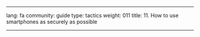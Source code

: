 

---

lang: fa
community: guide
type: tactics
weight: 011
title: 11. How to use smartphones as securely as possible

---

<stub>

